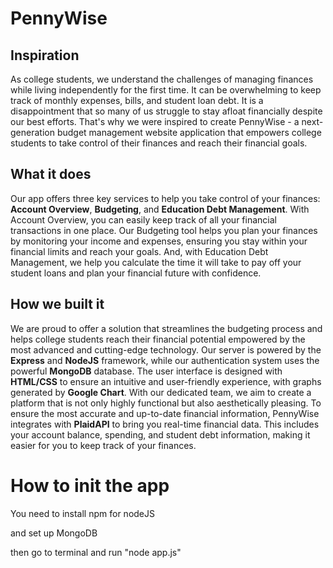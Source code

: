 # PennyWise
## Inspiration
As college students, we understand the challenges of managing finances while living independently for the first time. It can be overwhelming to keep track of monthly expenses, bills, and student loan debt. It is a disappointment that so many of us struggle to stay afloat financially despite our best efforts. That's why we were inspired to create PennyWise - a next-generation budget management website application that empowers college students to take control of their finances and reach their financial goals.
## What it does
Our app offers three key services to help you take control of your finances: **Account Overview**, **Budgeting**, and **Education Debt Management**. With Account Overview, you can easily keep track of all your financial transactions in one place. Our Budgeting tool helps you plan your finances by monitoring your income and expenses, ensuring you stay within your financial limits and reach your goals. And, with Education Debt Management, we help you calculate the time it will take to pay off your student loans and plan your financial future with confidence.
## How we built it
We are proud to offer a solution that streamlines the budgeting process and helps college students reach their financial potential empowered by the most advanced and cutting-edge technology. Our server is powered by the **Express** and  **NodeJS** framework, while our authentication system uses the powerful **MongoDB** database. The user interface is designed with **HTML/CSS** to ensure an intuitive and user-friendly experience, with graphs generated by **Google Chart**. With our dedicated team, we aim to create a platform that is not only highly functional but also aesthetically pleasing.
To ensure the most accurate and up-to-date financial information, PennyWise integrates with **PlaidAPI** to bring you real-time financial data. This includes your account balance, spending, and student debt information, making it easier for you to keep track of your finances. 

# How to init the app
You need to install npm for nodeJS

and set up MongoDB 

then go to terminal and run "node app.js"
